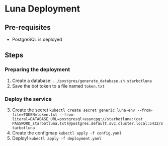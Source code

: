 # Luna Deployment
## Pre-requisites
- PostgreSQL is deployed

## Steps
### Preparing the deployment
1. Create a database: `../postgres/generate_database.sh starbotluna`
2. Save the bot token to a file named `token.txt`

### Deploy the service
3. Create the secret `kubectl create secret generic luna-env --from-file=TOKEN=token.txt --from-literal=DATABASE_URL=postgresql+asyncpg://starbotluna:(cat PASSWORD_starbotluna.txt)@postgres.default.svc.cluster.local:5432/starbotluna`
4. Create the configmap `kubectl apply -f config.yaml`
5. Deploy! `kubectl apply -f deployment.yaml`